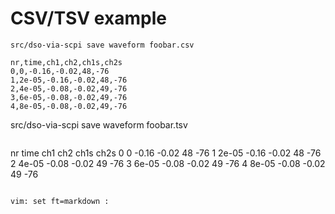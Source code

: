 # CSV/TSV example

```
src/dso-via-scpi save waveform foobar.csv
```

```
nr,time,ch1,ch2,ch1s,ch2s
0,0,-0.16,-0.02,48,-76
1,2e-05,-0.16,-0.02,48,-76
2,4e-05,-0.08,-0.02,49,-76
3,6e-05,-0.08,-0.02,49,-76
4,8e-05,-0.08,-0.02,49,-76
```
src/dso-via-scpi save waveform foobar.tsv
```

```
nr  time           ch1     ch2   ch1s   ch2s
0       0        -0.16   -0.02   48     -76
1   2e-05        -0.16   -0.02   48     -76
2   4e-05        -0.08   -0.02   49     -76
3   6e-05        -0.08   -0.02   49     -76
4   8e-05        -0.08   -0.02   49     -76
```

vim: set ft=markdown :


